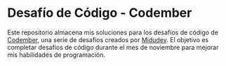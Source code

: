 # Desafío de Código - Codember

Este repositorio almacena mis soluciones para los desafíos de código de [Codember](https://codember.dev/), una serie de desafíos creados por [Midudev](https://www.twitch.tv/midudev). El objetivo es completar desafios de código durante el mes de noviembre para mejorar mis habilidades de programación.
